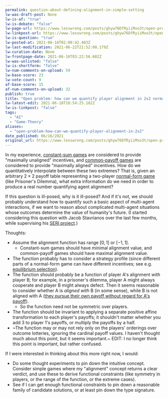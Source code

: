 ```yaml
---
permalink: question-about-defining-alignment-in-simple-setting
lw-was-draft-post: None
lw-is-af: "true"
lw-is-debate: "false"
lw-page-url: https://www.lesswrong.com/posts/ghyw76DfRyiiMxo3t/open-problem-how-can-we-quantify-player-alignment-in-2x2
lw-linkpost-url: https://www.lesswrong.com/posts/ghyw76DfRyiiMxo3t/open-problem-how-can-we-quantify-player-alignment-in-2x2
lw-is-question: "true"
lw-posted-at: 2021-06-16T02:09:42.403Z
lw-last-modification: 2021-06-22T21:52:08.179Z
lw-curation-date: None
lw-frontpage-date: 2021-06-16T03:22:56.602Z
lw-was-unlisted: "false"
lw-is-shortform: "false"
lw-num-comments-on-upload: 59
lw-base-score: 23
lw-vote-count: 9
af-base-score: 15
af-num-comments-on-upload: 32
publish: true
title: "Open problem: how can we quantify player alignment in 2x2 normal-form games?"
lw-latest-edit: 2021-06-18T18:54:25.182Z
lw-is-linkpost: "false"
tags: 
  - "AI"
  - "Game-Theory"
aliases: 
  - "open-problem-how-can-we-quantify-player-alignment-in-2x2"
date_published: 06/16/2021
original_url: https://www.lesswrong.com/posts/ghyw76DfRyiiMxo3t/open-problem-how-can-we-quantify-player-alignment-in-2x2
---
```

In my experience, [constant-sum games](http://www.cs.umd.edu/~hajiagha/474GT13/Lecture09102013.pdf) are considered to provide "maximally unaligned" incentives, and [common-payoff games](http://www.cs.umd.edu/~hajiagha/474GT13/Lecture09102013.pdf) are considered to provide "maximally aligned" incentives. How do we quantitatively interpolate between these two extremes? That is, given an arbitrary $2×2$  payoff table representing a two-player [normal-form game](https://en.wikipedia.org/wiki/Normal-form_game) (like Prisoner's Dilemma), what extra information do we need in order to produce a real number quantifying agent alignment? 

If this question is ill-posed, why is it ill-posed? And if it's not, we should probably understand how to quantify such a basic aspect of multi-agent interactions, if we want to reason about complicated multi-agent situations whose outcomes determine the value of humanity's future. (I started considering this question with Jacob Stavrianos over the last few months, while supervising his [SERI project](https://www.lesswrong.com/posts/buaGz3aiqCotzjKie/game-theoretic-alignment-in-terms-of-attainable-utility).)

Thoughts:
*   Assume the alignment function has range $[0,1]$ or $[-1,1]$.
    *   Constant-sum games should have minimal alignment value, and common-payoff games should have maximal alignment value.
*   The function probably has to consider a strategy profile (since different parts of a normal-form game can have different incentives; see e.g. [equilibrium selection](https://en.wikipedia.org/wiki/Equilibrium_selection)).
*   The function should probably be a function of player A's alignment _with_ player B; for example, in a prisoner's dilemma, player A might always cooperate and player B might always defect. Then it seems reasonable to consider whether A is _aligned with_ B (in some sense), while B is not aligned with A ([they pursue their own payoff without regard for A's payoff](/game-theoretic-definition-of-deception)).
    *   So the function need not be symmetric over players.
*   The function should be invariant to applying a separate positive affine transformation to each player's payoffs; it shouldn't matter whether you add 3 to player 1's payoffs, or multiply the payoffs by a half.
*   ~The function may or may not rely only on the players' orderings over outcome lotteries, ignoring the cardinal payoff values. I haven't thought much about this point, but it seems important.~ EDIT: I no longer think this point is important, but rather confused.

If I were interested in thinking about this more right now, I would:
*   Do some thought experiments to pin down the intuitive concept. Consider simple games where my "alignment" concept returns a clear verdict, and use these to derive functional constraints (like symmetry in players, or the range of the function, or the extreme cases).
*   See if I can get enough functional constraints to pin down a reasonable family of candidate solutions, or at least pin down the type signature.